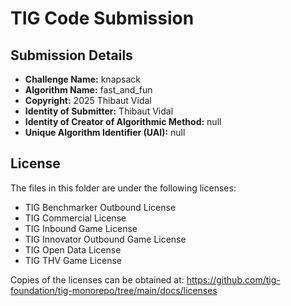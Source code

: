 # TIG Code Submission

## Submission Details

* **Challenge Name:** knapsack
* **Algorithm Name:** fast_and_fun
* **Copyright:** 2025 Thibaut Vidal
* **Identity of Submitter:** Thibaut Vidal
* **Identity of Creator of Algorithmic Method:** null
* **Unique Algorithm Identifier (UAI):** null

## License

The files in this folder are under the following licenses:
* TIG Benchmarker Outbound License
* TIG Commercial License
* TIG Inbound Game License
* TIG Innovator Outbound Game License
* TIG Open Data License
* TIG THV Game License

Copies of the licenses can be obtained at:
https://github.com/tig-foundation/tig-monorepo/tree/main/docs/licenses
